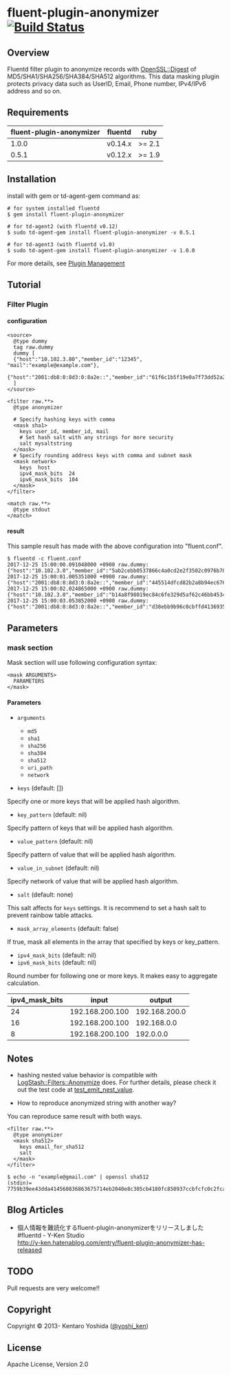 # fluent-plugin-anonymizer [![Build Status](https://travis-ci.org/y-ken/fluent-plugin-anonymizer.png?branch=master)](https://travis-ci.org/y-ken/fluent-plugin-anonymizer)

## Overview

Fluentd filter plugin to anonymize records with [OpenSSL::Digest](https://docs.ruby-lang.org/ja/latest/class/OpenSSL=3a=3aDigest.html) of MD5/SHA1/SHA256/SHA384/SHA512 algorithms. This data masking plugin protects privacy data such as UserID, Email, Phone number, IPv4/IPv6 address and so on.

## Requirements

| fluent-plugin-anonymizer | fluentd    | ruby   |
|--------------------|------------|--------|
|  1.0.0            | v0.14.x | >= 2.1 |
|  0.5.1            | v0.12.x | >= 1.9 |


## Installation

install with gem or td-agent-gem command as:

```
# for system installed fluentd
$ gem install fluent-plugin-anonymizer

# for td-agent2 (with fluentd v0.12)
$ sudo td-agent-gem install fluent-plugin-anonymizer -v 0.5.1

# for td-agent3 (with fluentd v1.0)
$ sudo td-agent-gem install fluent-plugin-anonymizer -v 1.0.0
```

For more details, see [Plugin Management](https://docs.fluentd.org/v1.0/articles/plugin-management)

## Tutorial

### Filter Plugin

#### configuration

```text
<source>
  @type dummy
  tag raw.dummy
  dummy [
  {"host":"10.102.3.80","member_id":"12345", "mail":"example@example.com"},
  {"host":"2001:db8:0:8d3:0:8a2e::","member_id":"61f6c1b5f19e0a7f73dd52a23534085bf01f2c67","mail":"eeb890d74b8c1c4cd1e35a3ea62166e0b770f4f4"}
  ]
</source>

<filter raw.**>
  @type anonymizer

  # Specify hashing keys with comma
  <mask sha1>
    keys user_id, member_id, mail
    # Set hash salt with any strings for more security
    salt mysaltstring
  </mask>
  # Specify rounding address keys with comma and subnet mask
  <mask network>
    keys  host
    ipv4_mask_bits  24
    ipv6_mask_bits  104
  </mask>
</filter>

<match raw.**>
  @type stdout
</match>
 ```

#### result

This sample result has made with the above configuration into "fluent.conf".

```text
$ fluentd -c fluent.conf
2017-12-25 15:00:00.091048000 +0900 raw.dummy: {"host":"10.102.3.0","member_id":"5ab2cebb0537866c4a0cd2e2f3502c0976b788da","mail":"7e9d6dbefa72d56056c8c740b34b5c0bbfec8d87"}
2017-12-25 15:00:01.005351000 +0900 raw.dummy: {"host":"2001:db8:0:8d3:0:8a2e::","member_id":"445514dfcd82b2a8b94ec6763afa6e349e78c5f8","mail":"54608576c8d815a4ffd595a3c1fe72751ed04424"}
2017-12-25 15:00:02.024865000 +0900 raw.dummy: {"host":"10.102.3.0","member_id":"b14a8f98019ec84c6fe329d5af62c46bb45348f8","mail":"723da8084da3438d9287b44e5a714b70e10a9755"}
2017-12-25 15:00:03.053852000 +0900 raw.dummy: {"host":"2001:db8:0:8d3:0:8a2e::","member_id":"d38ebb9b96c0cbffd4136935c7f6fe9dd05980cd","mail":"b6f9d777831cbecfd2ea806f5f62f79a275bbb82"}
```

## Parameters

### mask section

Mask section will use following configuration syntax:

```aconf
<mask ARGUMENTS>
  PARAMETERS
</mask>
```

#### Parameters

* `arguments`
  * `md5`
  * `sha1`
  * `sha256`
  * `sha384`
  * `sha512`
  * `uri_path`
  * `network`

* `keys` (default: [])

Specify one or more keys that will be applied hash algorithm.

* `key_pattern` (default: nil)

Specify pattern of keys that will be applied hash algorithm.

* `value_pattern` (default: nil)

Specify pattern of value that will be applied hash algorithm.

* `value_in_subnet` (default: nil)

Specify network of value that will be applied hash algorithm.

* `salt` (default: none)

This salt affects for `keys` settings.
It is recommend to set a hash salt to prevent rainbow table attacks.

* `mask_array_elements` (default: false)

If true, mask all elements in the array that specified by keys or key_pattern.

* `ipv4_mask_bits` (default: nil)
* `ipv6_mask_bits` (default: nil)

Round number for following one or more keys. It makes easy to aggregate calculation.

| ipv4_mask_bits   |      input      |    output     |
|------------------|-----------------|---------------|
|               24 | 192.168.200.100 | 192.168.200.0 |
|               16 | 192.168.200.100 | 192.168.0.0   |
|                8 | 192.168.200.100 | 192.0.0.0     |


## Notes

* hashing nested value behavior is compatible with [LogStash::Filters::Anonymize](https://github.com/logstash-plugins/logstash-filter-anonymize/blob/master/lib/logstash/filters/anonymize.rb) does. For further details, please check it out the test code at [test_emit_nest_value](https://github.com/y-ken/fluent-plugin-anonymizer/blob/master/test/plugin/test_filter_anonymizer.rb#L231).

* How to reproduce anonymized string with another way?

You can reproduce same result with both ways.

```
<filter raw.**>
  @type anonymizer
  <mask sha512>
    keys email_for_sha512
    salt 
  </mask>
</filter>
```

```
$ echo -n "example@gmail.com" | openssl sha512
(stdin)= 7759b39ee43dda414560836863675714eb2040e8c305cb4180fc850937ccbfcfc0c2fcab65ca8509a861b1703a33678b330c418263e9a29f80747102f972cee0
```

## Blog Articles

* 個人情報を難読化するfluent-plugin-anonymizerをリリースしました #fluentd - Y-Ken Studio  
http://y-ken.hatenablog.com/entry/fluent-plugin-anonymizer-has-released

## TODO

Pull requests are very welcome!!

## Copyright

Copyright © 2013- Kentaro Yoshida ([@yoshi_ken](https://twitter.com/yoshi_ken))

## License

Apache License, Version 2.0
